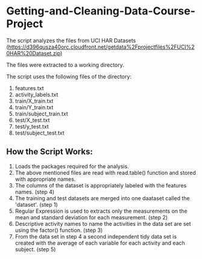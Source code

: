# Getting-and-Cleaning-Data-Course-Project

The script analyzes the files from UCI HAR Datasets (https://d396qusza40orc.cloudfront.net/getdata%2Fprojectfiles%2FUCI%20HAR%20Dataset.zip)

The files were extracted to a working directory.

The script uses the following files of the directory:

1. features.txt
2. activity_labels.txt
3. train/X_train.txt
4. train/Y_train.txt
5. train/subject_train.txt
6. test/X_test.txt 
7. test/y_test.txt 
8. test/subject_test.txt

## How the Script Works: 

1. Loads the packages required for the analysis.
2. The above mentioned files are read with read.table() function and stored with appropriate names.
3. The columns of the dataset is appropriately labeled with the features names. (step 4)
4. The training and test datasets are merged into one daataset called the 'dataset'. (step 1)
5. Regular Expression is used to extracts only the measurements on the mean and standard deviation for each measurement. (step 2)
6. Descriptive activity names to name the activities in the data set are set using the factor() function. (step 3)
7. From the data set in step 4 a second independent tidy data set is created with the average of each variable for each activity and each subject. (step 5)
